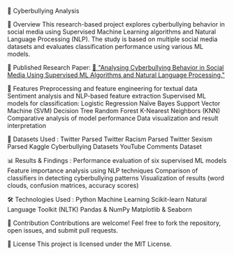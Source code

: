 📌 Cyberbullying Analysis


📖 Overview
This research-based project explores cyberbullying behavior in social media using Supervised Machine Learning algorithms and Natural Language Processing (NLP). The study is based on multiple social media datasets and evaluates classification performance using various ML models.

🔹 Published Research Paper: 
<a href="https://papers.ssrn.com/sol3/papers.cfm?abstract_id=4938099"> 📄 "Analysing Cyberbullying Behavior in Social Media Using Supervised ML Algorithms and Natural Language Processing." </a>

🚀 Features
Preprocessing and feature engineering for textual data
Sentiment analysis and NLP-based feature extraction
Supervised ML models for classification:
Logistic Regression
Naïve Bayes
Support Vector Machine (SVM)
Decision Tree
Random Forest
K-Nearest Neighbors (KNN)
Comparative analysis of model performance
Data visualization and result interpretation

📂 Datasets Used :
Twitter Parsed
Twitter Racism Parsed
Twitter Sexism Parsed
Kaggle Cyberbullying Datasets
YouTube Comments Dataset

📊 Results & Findings :
Performance evaluation of six supervised ML models
Feature importance analysis using NLP techniques
Comparison of classifiers in detecting cyberbullying patterns
Visualization of results (word clouds, confusion matrices, accuracy scores)

🛠 Technologies Used :
Python
Machine Learning
Scikit-learn
Natural Language Toolkit (NLTK)
Pandas & NumPy
Matplotlib & Seaborn

🤝 Contribution
Contributions are welcome! Feel free to fork the repository, open issues, and submit pull requests.

📜 License
This project is licensed under the MIT License.
